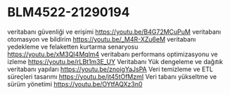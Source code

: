 # BLM4522-21290194


veritabanı güvenliği ve erişimi https://youtu.be/B4G72MCuPuM
veritabanı otomasyon ve bildirim https://youtu.be/_M4R-XZu6eM
veritabanı yedekleme ve felaketten kurtarma senaryosu https://youtu.be/xM3QI4Mqlm4
veritabanı performans optimizasyonu ve izleme https://youtu.be/rLBt1m3E_UY
Veritabanı Yük dengeleme ve dağıtık veritabanı yapıları https://youtu.be/znoigYaJsPA
Veri temizleme ve ETL süreçleri tasarımı https://youtu.be/jt45tOfMzmI
Veri tabanı yükseltme ve sürüm yönetimi  https://youtu.be/OYtfAQXz3n0
